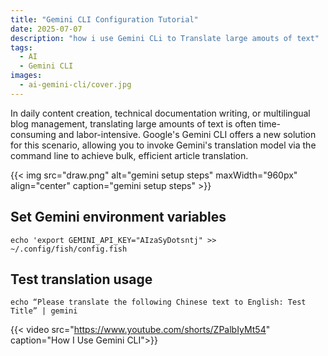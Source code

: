 ```yaml
---
title: "Gemini CLI Configuration Tutorial"
date: 2025-07-07
description: "how i use Gemini CLi to Translate large amouts of text"
tags:
  - AI
  - Gemini CLI
images:
  - ai-gemini-cli/cover.jpg
---
```

In daily content creation, technical documentation writing, or multilingual blog management, translating large amounts of text is often time-consuming and labor-intensive. Google's Gemini CLI offers a new solution for this scenario, allowing you to invoke Gemini's translation model via the command line to achieve bulk, efficient article translation.

{{< img src="draw.png" alt="gemini setup steps" maxWidth="960px" align="center" caption="gemini setup steps" >}}
## Set Gemini environment variables
`echo 'export GEMINI_API_KEY="AIzaSyDotsntj" >> ~/.config/fish/config.fish`
## Test translation usage
`echo “Please translate the following Chinese text to English: Test Title” | gemini`

{{< video src="https://www.youtube.com/shorts/ZPalbIyMt54" caption="How I Use Gemini CLI">}}